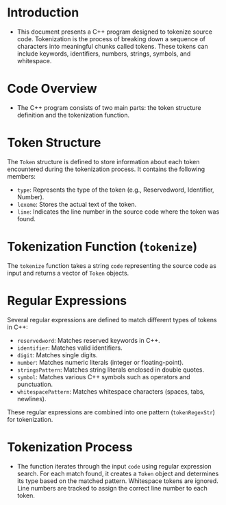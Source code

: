 # Introduction
+ This document presents a C++ program designed to tokenize source code. Tokenization is the process of breaking down a sequence of characters into meaningful chunks called tokens. These tokens can include keywords, identifiers, numbers, strings, symbols, and whitespace.

# Code Overview
+ The C++ program consists of two main parts: the token structure definition and the tokenization function.

# Token Structure
The `Token` structure is defined to store information about each token encountered during the tokenization process. It contains the following members:
- `type`: Represents the type of the token (e.g., Reservedword, Identifier, Number).
- `lexeme`: Stores the actual text of the token.
- `line`: Indicates the line number in the source code where the token was found.

# Tokenization Function (`tokenize`)
The `tokenize` function takes a string `code` representing the source code as input and returns a vector of `Token` objects.

# Regular Expressions
Several regular expressions are defined to match different types of tokens in C++:
- `reservedword`: Matches reserved keywords in C++.
- `identifier`: Matches valid identifiers.
- `digit`: Matches single digits.
- `number`: Matches numeric literals (integer or floating-point).
- `stringsPattern`: Matches string literals enclosed in double quotes.
- `symbol`: Matches various C++ symbols such as operators and punctuation.
- `whitespacePattern`: Matches whitespace characters (spaces, tabs, newlines).

These regular expressions are combined into one pattern (`tokenRegexStr`) for tokenization.

# Tokenization Process
+ The function iterates through the input `code` using regular expression search. For each match found, it creates a `Token` object and determines its type based on the matched pattern. Whitespace tokens are ignored. Line numbers are tracked to assign the correct line number to each token.
